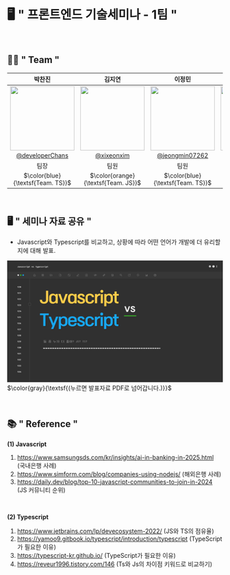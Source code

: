 # 🖥 " 프론트엔드 기술세미나 - 1팀 "
<br/>

## 💁🏻 " Team "
|                                                             **박찬진**                                                              |                                                                  **김지연**                                                                  |                                                                       **이정민**                                                                       |                                                                  **조윤주**                                                                  | 
|:--------------------------------------------------------------------------------------------------------------------------------:|:-----------------------------------------------------------------------------------------------------------------------------------------:|:---------------------------------------------------------------------------------------------------------------------------------------------------:|:-----------------------------------------------------------------------------------------------------------------------------------------:|
| [<img src="https://avatars.githubusercontent.com/u/68864422?v=4" height=150 width=150> <br/> @developerChans](https://github.com/developerChans) | [<img src="https://avatars.githubusercontent.com/u/101583454?v=4" height=150 width=150> <br/> @xixeonxim](https://github.com/xixeonxim) | [<img src="https://avatars.githubusercontent.com/u/152269806?v=4" height=150 width=150> <br/> @jeongmin07262](https://github.com/jeongmin07262) | [<img src="https://avatars.githubusercontent.com/u/155442976?v=4" height=150 width=150> <br/> @iamyuunzo](https://github.com/iamyuunzo) 
| 팀장 | 팀원 | 팀원 | 팀원 |
| $\color{blue}{\textsf{Team. TS}}$ | $\color{orange}{\textsf{Team. JS}}$ | $\color{blue}{\textsf{Team. TS}}$ | $\color{orange}{\textsf{Team. JS}}$ |

<br/>

## 🖥 " 세미나 자료 공유 "
- Javascript와 Typescript를 비교하고, 상황에 따라 어떤 언어가 개발에 더 유리할지에 대해 발표.

[![PDF 미리보기](FE-세미나_1팀_PDF_1.jpg)](FE-세미나_1팀.pdf)
$\color{gray}{\textsf{(누르면 발표자료 PDF로 넘어갑니다.)}}$

<br/>

## 📚 " Reference "
**(1) Javascript**
1. https://www.samsungsds.com/kr/insights/ai-in-banking-in-2025.html (국내은행 사례)
2. https://www.simform.com/blog/companies-using-nodejs/ (해외은행 사례)
3. https://daily.dev/blog/top-10-javascript-communities-to-join-in-2024 (JS 커뮤니티 순위)

<br/>

**(2) Typescript**<br/>
1. https://www.jetbrains.com/lp/devecosystem-2022/ (JS와 TS의 점유율)
2. https://yamoo9.gitbook.io/typescript/introduction/typescript (TypeScript가 필요한 이유)
3. https://typescript-kr.github.io/ (TypeScript가 필요한 이유)
4. https://reveur1996.tistory.com/146 (Ts와 Js의 차이점 키워드로 비교하기)
